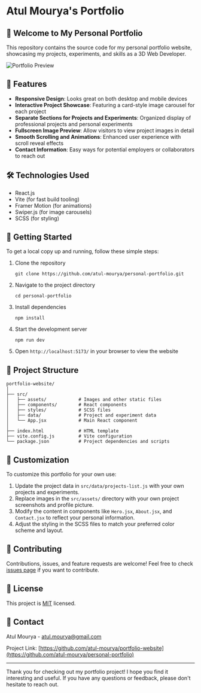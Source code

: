 # Atul Mourya's Portfolio

## 🚀 Welcome to My Personal Portfolio

This repository contains the source code for my personal portfolio website, showcasing my projects, experiments, and skills as a 3D Web Developer.

![Portfolio Preview](https://atulmourya.com/)

## 🌟 Features

- **Responsive Design**: Looks great on both desktop and mobile devices
- **Interactive Project Showcase**: Featuring a card-style image carousel for each project
- **Separate Sections for Projects and Experiments**: Organized display of professional projects and personal experiments
- **Fullscreen Image Preview**: Allow visitors to view project images in detail
- **Smooth Scrolling and Animations**: Enhanced user experience with scroll reveal effects
- **Contact Information**: Easy ways for potential employers or collaborators to reach out

## 🛠️ Technologies Used

- React.js
- Vite (for fast build tooling)
- Framer Motion (for animations)
- Swiper.js (for image carousels)
- SCSS (for styling)

## 🚀 Getting Started

To get a local copy up and running, follow these simple steps:

1. Clone the repository
   ```
   git clone https://github.com/atul-mourya/personal-portfolio.git
   ```

2. Navigate to the project directory
   ```
   cd personal-portfolio
   ```

3. Install dependencies
   ```
   npm install
   ```

4. Start the development server
   ```
   npm run dev
   ```

5. Open `http://localhost:5173/` in your browser to view the website

## 📁 Project Structure

```
portfolio-website/
│
├── src/
│   ├── assets/            # Images and other static files
│   ├── components/        # React components
│   ├── styles/            # SCSS files
│   ├── data/              # Project and experiment data
│   └── App.jsx            # Main React component
│
├── index.html             # HTML template
├── vite.config.js         # Vite configuration
└── package.json           # Project dependencies and scripts
```

## 🔧 Customization

To customize this portfolio for your own use:

1. Update the project data in `src/data/projects-list.js` with your own projects and experiments.
2. Replace images in the `src/assets/` directory with your own project screenshots and profile picture.
3. Modify the content in components like `Hero.jsx`, `About.jsx`, and `Contact.jsx` to reflect your personal information.
4. Adjust the styling in the SCSS files to match your preferred color scheme and layout.

## 🤝 Contributing

Contributions, issues, and feature requests are welcome! Feel free to check [issues page](https://github.com/atul-mourya/personal-portfolio/issues) if you want to contribute.

## 📝 License

This project is [MIT](https://github.com/atul-mourya/personal-portfolio/LICENSE.md) licensed.

## 📧 Contact

Atul Mourya - [atul.mourya@gmail.com](mailto:atul.mourya@gmail.com)

Project Link: [https://github.com/atul-mourya/portfolio-website](https://github.com/atul-mourya/personal-portfolio)

---

Thank you for checking out my portfolio project! I hope you find it interesting and useful. If you have any questions or feedback, please don't hesitate to reach out.